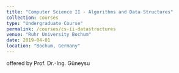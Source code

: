 ```yaml
---
title: "Computer Science II - Algorithms and Data Structures"
collection: courses
type: "Undergraduate Course"
permalink: /courses/cs-ii-datastructures
venue: "Ruhr University Bochum"
date: 2019-04-01
location: "Bochum, Germany"
---
```


offered by Prof. Dr.-Ing. Güneysu
